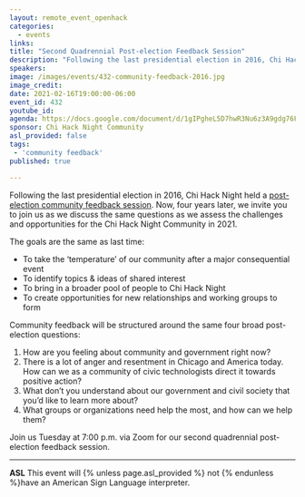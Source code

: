 ```yaml
---
layout: remote_event_openhack
categories:
  - events
links: 
title: "Second Quadrennial Post-election Feedback Session"
description: "Following the last presidential election in 2016, Chi Hack Night held a post-election community feedback session. Now, four years later, we invite you to join us as we discuss the same questions as we assess the challenges and opportunities for the Chi Hack Night Community in 2021. Join us Tuesday at 7:00 p.m. via Zoom for our second quadrennial post-election feedback session."
speakers:
image: /images/events/432-community-feedback-2016.jpg
image_credit:
date: 2021-02-16T19:00:00-06:00
event_id: 432
youtube_id: 
agenda: https://docs.google.com/document/d/1gIPgheL5D7hwR3Nu6z3A9gdg76FiGRNVGEASWz8SIxk/edit?usp=sharing
sponsor: Chi Hack Night Community
asl_provided: false
tags: 
 - 'community feedback'
published: true

---
```


Following the last presidential election in 2016, Chi Hack Night held a [post-election community feedback session](https://chihacknight.org/blog/2016/11/26/post-election-community-feedback-results.html). Now, four years later, we invite you to join us as we discuss the same questions as we assess the challenges and opportunities for the Chi Hack Night Community in 2021.

The goals are the same as last time:
 - To take the ‘temperature’ of our community after a major consequential event
 - To identify topics & ideas of shared interest
 - To bring in a broader pool of people to Chi Hack Night
 - To create opportunities for new relationships and working groups to form

Community feedback will be structured around the same four broad post-election questions:
1. How are you feeling about community and government right now?
2. There is a lot of anger and resentment in Chicago and America today. How can we as a community of civic technologists direct it towards positive action?
3. What don’t you understand about our government and civil society that you’d like to learn more about?
4. What groups or organizations need help the most, and how can we help them?

Join us Tuesday at 7:00 p.m. via Zoom for our second quadrennial post-election feedback session. 

 


---

**ASL** This event will {% unless page.asl_provided %} not {% endunless %}have an American Sign Language interpreter.
